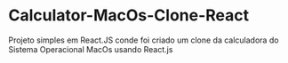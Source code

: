 # Calculator-MacOs-Clone-React
Projeto simples em React.JS conde foi criado um clone da calculadora do Sistema Operacional MacOs usando React.js
